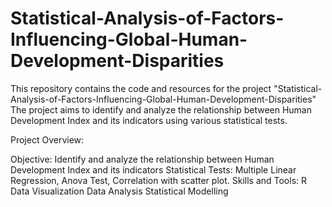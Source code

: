 # Statistical-Analysis-of-Factors-Influencing-Global-Human-Development-Disparities
This repository contains the code and resources for the project "Statistical-Analysis-of-Factors-Influencing-Global-Human-Development-Disparities" The project aims to identify and analyze the relationship between Human Development Index and its indicators using various statistical tests.

Project Overview:

Objective: Identify and analyze the relationship between Human Development Index and its indicators
Statistical Tests: Multiple Linear Regression, Anova Test, Correlation with scatter plot.
Skills and Tools:
R
Data Visualization
Data Analysis
Statistical Modelling

